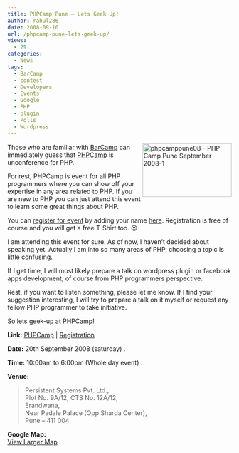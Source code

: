 ```yaml
---
title: PHPCamp Pune – Lets Geek Up!
author: rahul286
date: 2008-09-10
url: /phpcamp-pune-lets-geek-up/
views:
  - 29
categories:
  - News
tags:
  - BarCamp
  - contest
  - Developers
  - Events
  - Google
  - PHP
  - plugin
  - Polls
  - Wordpress
---
```

[<img class="wp-image-50553" style="margin: 0px;border-width: 0px" src="http://cdn.devilsworkshop.org/files/2008/09/phpcamppune08phpcamppuneseptember20081-thumb.png" border="0" alt="phpcamppune08 - PHP Camp Pune September 2008-1" width="200" height="120" align="right" />][1]Those who are familiar with <a href="http://en.wikipedia.org/wiki/BarCamp" onclick="_gaq.push(['_trackEvent', 'outbound-article', 'http://en.wikipedia.org/wiki/BarCamp', 'BarCamp']);" >BarCamp</a> can immediately guess that <a href="http://phpcamp.org/" onclick="_gaq.push(['_trackEvent', 'outbound-article', 'http://phpcamp.org/', 'PHPCamp']);" >PHPCamp</a> is unconference for PHP.

For rest, PHPCamp is event for all PHP programmers where you can show off your expertise in any area related to PHP. If you are new to PHP you can just attend this event to learn some great things about PHP.

You can <a href="http://phpcamp.org/index.php/Campers.html#add_ur_self" onclick="_gaq.push(['_trackEvent', 'outbound-article', 'http://phpcamp.org/index.php/Campers.html#add_ur_self', 'register for event']);" >register for event</a> by adding your name <a href="http://phpcamp.org/index.php/Campers.html#add_ur_self" onclick="_gaq.push(['_trackEvent', 'outbound-article', 'http://phpcamp.org/index.php/Campers.html#add_ur_self', 'here']);" >here</a>. Registration is free of course and you will get a free T-Shirt too. 😉

I am attending this event for sure. As of now, I haven’t decided about speaking yet. Actually I am into so many areas of PHP, choosing a topic is little confusing.

If I get time, I will most likely prepare a talk on wordpress plugin or facebook apps development, of course from PHP programmers perspective.

Rest, if you want to listen something, please let me know. If I find your suggestion interesting, I will try to prepare a talk on it myself or request any fellow PHP programmer to take initiative.

So lets geek-up at PHPCamp!

**Link:** <a href="http://phpcamp.org/" onclick="_gaq.push(['_trackEvent', 'outbound-article', 'http://phpcamp.org/', 'PHPCamp']);" >PHPCamp</a> | <a href="http://phpcamp.org/index.php/Campers.html#add_ur_self" onclick="_gaq.push(['_trackEvent', 'outbound-article', 'http://phpcamp.org/index.php/Campers.html#add_ur_self', 'Registration']);" >Registration</a>

**Date:** 20th September 2008 (saturday) .

**Time:** 10:00am to 6:00pm (Whole day event) .

**Venue:**

> Persistent Systems Pvt. Ltd.,  
> Plot No. 9A/12, CTS No. 12A/12,  
> Erandwana,  
> Near Padale Palace (Opp Sharda Center),  
> Pune &#8211; 411 004

**Google Map:**  
<a href="http://maps.google.com/maps/ms?f=q&hl=en&geocode=&ie=UTF8&msa=0&msid=105025857203733866936.000456889189ddac716f3&ll=18.507976,73.834594&spn=0.007122,0.00912&z=16&source=embed" onclick="_gaq.push(['_trackEvent', 'outbound-article', 'http://maps.google.com/maps/ms?f=q&hl=en&geocode=&ie=UTF8&msa=0&msid=105025857203733866936.000456889189ddac716f3&ll=18.507976,73.834594&spn=0.007122,0.00912&z=16&source=embed', 'View Larger Map']);" >View Larger Map</a>

 [1]: http://cdn.devilsworkshop.org/files/2008/09/phpcamppune08phpcamppuneseptember20081.png
